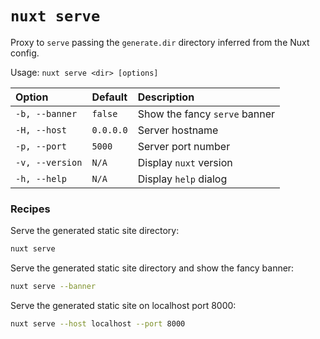 # `nuxt serve`

Proxy to `serve` passing the `generate.dir` directory inferred from the Nuxt config.

Usage: `nuxt serve <dir> [options]`

| Option          | Default   | Description                   |
| :-------------- | :-------- | :---------------------------- |
| `-b, --banner`  | `false`   | Show the fancy `serve` banner |
| `-H, --host`    | `0.0.0.0` | Server hostname               |
| `-p, --port`    | `5000`    | Server port number            |
| `-v, --version` | `N/A`     | Display `nuxt` version        |
| `-h, --help`    | `N/A`     | Display `help` dialog         |

### Recipes

Serve the generated static site directory:

```bash
nuxt serve
```

Serve the generated static site directory and show the fancy banner:

```bash
nuxt serve --banner
```

Serve the generated static site on localhost port 8000:

```bash
nuxt serve --host localhost --port 8000
```
